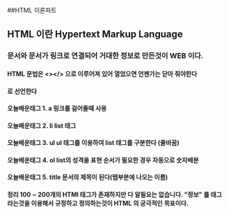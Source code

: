 ##HTML 이론파트
## HTML 이란 Hypertext Markup Language
### 문서와 문서가 링크로 연결되어 거대한 정보로 만든것이 WEB 이다.
#### HTML 문법은 <></> 으로 이루어져 있어 열었으면 언젠가는 닫아 줘야한다
#### <!DOCTYPE html> 로 선언한다

#### 오늘배운태그 1. a 링크를 걸어줄때 사용 
#### 오늘배운태그 2. li list 태그 
#### 오늘배운태그 3. ul ul 태그를 이용하여 list 태그를 구분한다 (줄바꿈)
#### 오늘배운태그 4. ol list의 성격을 표현 순서가 필요한 경우 자동으로 숫자배분
#### 오늘배운태그 5. title 문서의 제목이 된다(탭부분에 나오는 이름)

#### 정리 100 ~ 200개의 HTMl 태그가 존재하지만 다 알필요는 없습니다. "정보" 를 태그라는것을 이용해서 규정하고 정의하는것이 HTML 의 궁극적인 목표이다. 
